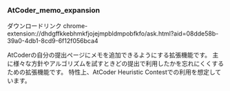 ### AtCoder_memo_expansion

ダウンロードリンク
chrome-extension://dhdgffkkebhmkfjojejmpbldmpobfkfo/ask.html?aid=08dde58b-39a0-4db1-8cd9-6f12f056bca4


AtCoderの自分の提出ページにメモを追加できるようにする拡張機能です。
主に様々な方針やアルゴリズムを試すときどの提出で利用したかを忘れにくくするための拡張機能です。
特性上、AtCoder Heuristic Contestでの利用を想定しています。
